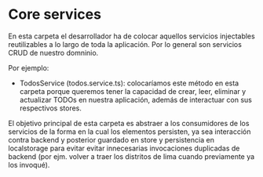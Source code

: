 # Core services

En esta carpeta el desarrollador ha de colocar aquellos servicios injectables reutilizables a lo largo de toda la aplicación. Por lo general son servicios CRUD de nuestro domninio.

Por ejemplo:
- TodosService (todos.service.ts): colocaríamos este método en esta carpeta porque queremos tener la capacidad de crear, leer, eliminar y actualizar TODOs en nuestra aplicación, además de interactuar con sus respectivos stores.

El objetivo principal de esta carpeta es abstraer a los consumidores de los servicios de la forma en la cual los elementos persisten, ya sea interacción contra backend y posterior guardado en store y persistencia en localstorage para evitar evitar innecesarias invocaciones duplicadas de backend (por ejm. volver a traer los distritos de lima cuando previamente ya los invoqué). 
